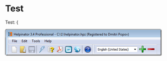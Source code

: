 # Test

Test: &#123;

![{264733B0-0907-4710-BF67-CFFF8D2A5163}.png](images/%7B264733B0-0907-4710-BF67-CFFF8D2A5163%7D.png "264733B0-0907-4710-BF67-CFFF8D2A5163.png")